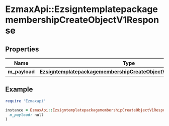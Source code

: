 # EzmaxApi::EzsigntemplatepackagemembershipCreateObjectV1Response

## Properties

| Name | Type | Description | Notes |
| ---- | ---- | ----------- | ----- |
| **m_payload** | [**EzsigntemplatepackagemembershipCreateObjectV1ResponseMPayload**](EzsigntemplatepackagemembershipCreateObjectV1ResponseMPayload.md) |  |  |

## Example

```ruby
require 'Ezmaxapi'

instance = EzmaxApi::EzsigntemplatepackagemembershipCreateObjectV1Response.new(
  m_payload: null
)
```

